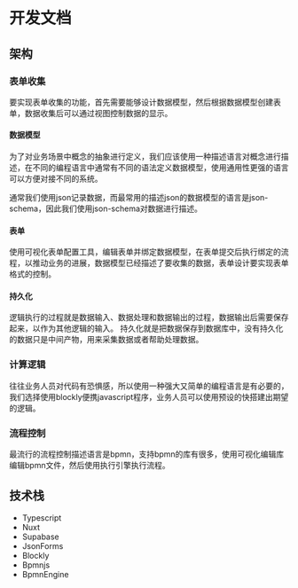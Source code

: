 # 开发文档

## 架构

### 表单收集

要实现表单收集的功能，首先需要能够设计数据模型，然后根据数据模型创建表单，数据收集后可以通过视图控制数据的显示。

#### 数据模型

为了对业务场景中概念的抽象进行定义，我们应该使用一种描述语言对概念进行描述，在不同的编程语言中通常有不同的语法定义数据模型，使用通用性更强的语言可以方便对接不同的系统。

通常我们使用json记录数据，而最常用的描述json的数据模型的语言是json-schema，因此我们使用json-schema对数据进行描述。

#### 表单

使用可视化表单配置工具，编辑表单并绑定数据模型，在表单提交后执行绑定的流程，以推动业务的进展，数据模型已经描述了要收集的数据，表单设计要实现表单格式的控制。

#### 持久化

逻辑执行的过程就是数据输入、数据处理和数据输出的过程，数据输出后需要保存起来，以作为其他逻辑的输入。
持久化就是把数据保存到数据库中，没有持久化的数据只是中间产物，用来采集数据或者帮助处理数据。

### 计算逻辑

往往业务人员对代码有恐惧感，所以使用一种强大又简单的编程语言是有必要的，我们选择使用blockly便携javascript程序，业务人员可以使用预设的快搭建出期望的逻辑。

### 流程控制

最流行的流程控制描述语言是bpmn，支持bpmn的库有很多，使用可视化编辑库编辑bpmn文件，然后使用执行引擎执行流程。

## 技术栈

- Typescript
- Nuxt
- Supabase
- JsonForms
- Blockly
- Bpmnjs
- BpmnEngine
